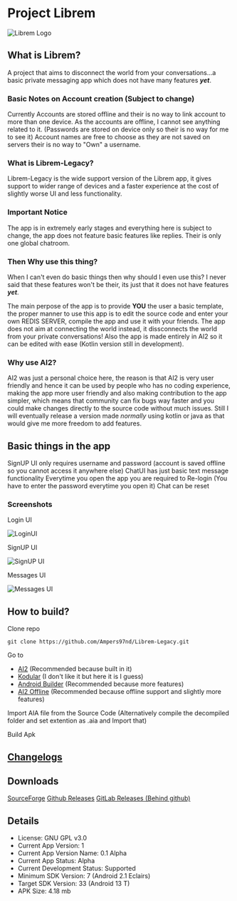 # Project Librem
![Librem Logo](https://github.com/Ampers97nd/Librem-Legacy/blob/main/sources/Decompiled/assets/IMG_20230217_114440.png?raw=true)
## What is Librem?
A project that aims to disconnect the world from your conversations...a basic private messaging app which does not have many features ***yet***.
### Basic Notes on Account creation (Subject to change)

Currently Accounts are stored offline and their is no way to link account to more than one device.
As the accounts are offline, I cannot see anything related to it. (Passwords are stored on device only so their is no way for me to see it) Account names are free to choose as they are not saved on servers their is no way to "Own" a username.

### What is Librem-Legacy?
Librem-Legacy is the wide support version of the Librem app, it gives support to wider range of devices and a faster experience at the cost of slightly worse UI and less functionality.

### Important Notice
The app is in extremely early stages and everything here is subject to change, the app does not feature basic features like replies. Their is only one global chatroom.

### Then Why use this thing?
When I can't even do basic things then why should I even use this?
I never said that these features won't be their, its just that it does not have features ***yet***.

The main perpose of the app is to provide **YOU** the user a basic template, the proper manner to use this app is to edit the source code and enter your own REDIS SERVER, compile the app and use it with your friends.
The app does not aim at connecting the world instead, it dissconnects the world from your private conversations!
Also the app is made entirely in AI2 so it can be edited with ease (Kotlin version still in development).

### Why use AI2?
AI2 was just a personal choice here, the reason is that AI2 is very user friendly and hence it can be used by people who has no coding experience, making the app more user friendly and also making contribution to the app simpler, which means that community can fix bugs way faster and you could make changes directly to the source code without much issues.
Still I will eventually release a version made *normally* using kotlin or java as that would give me more freedom to add features.

## Basic things in the app
SignUP UI only requires username and password (account is saved offline so you cannot access it anywhere else)
ChatUI has just basic text message functionality
Everytime you open the app you are required to Re-login (You have to enter the password everytime you open it)
Chat can be reset

### Screenshots
Login UI

![LoginUI](https://github.com/Ampers97nd/Librem-Legacy/blob/main/Screenshots/LoginUI.png)


SignUP UI

![SignUP UI](https://github.com/Ampers97nd/Librem-Legacy/blob/main/Screenshots/SignupUI.png)


Messages UI

![Messages UI](https://github.com/Ampers97nd/Librem-Legacy/blob/main/Screenshots/MessagesUI.png)

## How to build?
Clone repo
```
git clone https://github.com/Ampers97nd/Librem-Legacy.git
```

Go to 
- [AI2](http://ai2.appinventor.mit.edu/) (Recommended because built in it)
- [Kodular](kodular.io) (I don't like it but here it is I guess)
- [Android Builder](androidbuilder.in) (Recommended because more features)
- [AI2 Offline](https://sourceforge.net/projects/ai2offline/) (Recommended because offline support and slightly more features)

Import AIA file from the Source Code (Alternatively compile the decompiled folder and set extention as .aia and Import that)

Build Apk

## [Changelogs](https://github.com/Ampers97nd/Librem-Legacy/blob/main/Changelog.xml)

## Downloads

[SourceForge](https://sourceforge.net/projects/librem-legacy/files/)
[Github Releases](https://github.com/Ampers97nd/Librem-Legacy/releases)
[GitLab Releases (Behind github)](https://gitlab.com/librem/Librem-Legacy/-/releases)

## Details
- License: GNU GPL v3.0
- Current App Version: 1
- Current App Version Name: 0.1 Alpha
- Current App Status: Alpha
- Current Development Status: Supported
- Minimum SDK Version: 7 (Android 2.1 Eclairs)
- Target SDK Version: 33 (Android 13 T)
- APK Size: 4.18 mb
